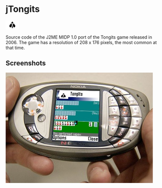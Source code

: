 # jTongits

![App Icon](res/icon.png)

Source code of the J2ME MIDP 1.0 port of the Tongits game released in 2006. The game has a resolution of 208 x 176 pixels, the most common at that time.

## Screenshots

![](screenshots/1.jpg)
